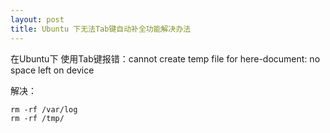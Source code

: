```yaml
---
layout: post
title: Ubuntu 下无法Tab键自动补全功能解决办法
---
```


在Ubuntu下 使用Tab键报错：cannot create temp file for here-document: no space left on device

解决：

```
rm -rf /var/log
rm -rf /tmp/
```

